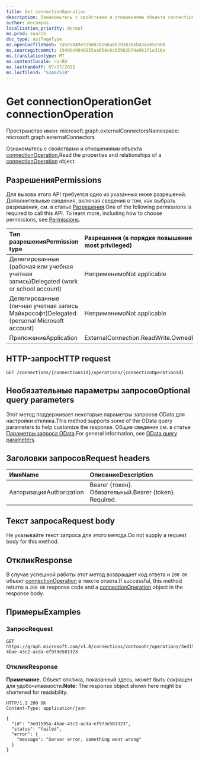 ```yaml
---
title: Get connectionOperation
description: Ознакомьтесь с свойствами и отношениями объекта connectionOperation.
author: mecampos
localization_priority: Normal
ms.prod: search
doc_type: apiPageType
ms.openlocfilehash: 7a5e5849e91b0d7816ba6b293838eb434e05c900
ms.sourcegitcommit: 1940be9846055aa650c6c03982b74a961f1e316a
ms.translationtype: MT
ms.contentlocale: ru-RU
ms.lasthandoff: 07/17/2021
ms.locfileid: "53467518"
---
```

# <a name="get-connectionoperation"></a><span data-ttu-id="1494c-103">Get connectionOperation</span><span class="sxs-lookup"><span data-stu-id="1494c-103">Get connectionOperation</span></span>

<span data-ttu-id="1494c-104">Пространство имен: microsoft.graph.externalConnectors</span><span class="sxs-lookup"><span data-stu-id="1494c-104">Namespace: microsoft.graph.externalConnectors</span></span>

<span data-ttu-id="1494c-105">Ознакомьтесь с свойствами и отношениями объекта [connectionOperation.](../resources/externalconnectors-connectionoperation.md)</span><span class="sxs-lookup"><span data-stu-id="1494c-105">Read the properties and relationships of a [connectionOperation](../resources/externalconnectors-connectionoperation.md) object.</span></span>

## <a name="permissions"></a><span data-ttu-id="1494c-106">Разрешения</span><span class="sxs-lookup"><span data-stu-id="1494c-106">Permissions</span></span>
<span data-ttu-id="1494c-p101">Для вызова этого API требуется одно из указанных ниже разрешений. Дополнительные сведения, включая сведения о том, как выбрать разрешения, см. в статье [Разрешения](/graph/permissions-reference).</span><span class="sxs-lookup"><span data-stu-id="1494c-p101">One of the following permissions is required to call this API. To learn more, including how to choose permissions, see [Permissions](/graph/permissions-reference).</span></span>

|<span data-ttu-id="1494c-109">Тип разрешения</span><span class="sxs-lookup"><span data-stu-id="1494c-109">Permission type</span></span>|<span data-ttu-id="1494c-110">Разрешения (в порядке повышения привилегий)</span><span class="sxs-lookup"><span data-stu-id="1494c-110">Permissions (from least to most privileged)</span></span>|
|:---|:---|
|<span data-ttu-id="1494c-111">Делегированные (рабочая или учебная учетная запись)</span><span class="sxs-lookup"><span data-stu-id="1494c-111">Delegated (work or school account)</span></span>|<span data-ttu-id="1494c-112">Неприменимо</span><span class="sxs-lookup"><span data-stu-id="1494c-112">Not applicable</span></span>|
|<span data-ttu-id="1494c-113">Делегированные (личная учетная запись Майкрософт)</span><span class="sxs-lookup"><span data-stu-id="1494c-113">Delegated (personal Microsoft account)</span></span>|<span data-ttu-id="1494c-114">Неприменимо</span><span class="sxs-lookup"><span data-stu-id="1494c-114">Not applicable</span></span>|
|<span data-ttu-id="1494c-115">Приложение</span><span class="sxs-lookup"><span data-stu-id="1494c-115">Application</span></span>| <span data-ttu-id="1494c-116">ExternalConnection.ReadWrite.OwnedBy</span><span class="sxs-lookup"><span data-stu-id="1494c-116">ExternalConnection.ReadWrite.OwnedBy</span></span> |

## <a name="http-request"></a><span data-ttu-id="1494c-117">HTTP-запрос</span><span class="sxs-lookup"><span data-stu-id="1494c-117">HTTP request</span></span>

<!-- {
  "blockType": "ignored"
}
-->
``` http
GET /connections/{connectionsId}/operations/{connectionOperationId}
```

## <a name="optional-query-parameters"></a><span data-ttu-id="1494c-118">Необязательные параметры запросов</span><span class="sxs-lookup"><span data-stu-id="1494c-118">Optional query parameters</span></span>
<span data-ttu-id="1494c-119">Этот метод поддерживает некоторые параметры запросов OData для настройки отклика.</span><span class="sxs-lookup"><span data-stu-id="1494c-119">This method supports some of the OData query parameters to help customize the response.</span></span> <span data-ttu-id="1494c-120">Общие сведения см. в статье [Параметры запроса OData](/graph/query-parameters).</span><span class="sxs-lookup"><span data-stu-id="1494c-120">For general information, see [OData query parameters](/graph/query-parameters).</span></span>

## <a name="request-headers"></a><span data-ttu-id="1494c-121">Заголовки запросов</span><span class="sxs-lookup"><span data-stu-id="1494c-121">Request headers</span></span>
|<span data-ttu-id="1494c-122">Имя</span><span class="sxs-lookup"><span data-stu-id="1494c-122">Name</span></span>|<span data-ttu-id="1494c-123">Описание</span><span class="sxs-lookup"><span data-stu-id="1494c-123">Description</span></span>|
|:---|:---|
|<span data-ttu-id="1494c-124">Авторизация</span><span class="sxs-lookup"><span data-stu-id="1494c-124">Authorization</span></span>|<span data-ttu-id="1494c-p103">Bearer {токен}. Обязательный.</span><span class="sxs-lookup"><span data-stu-id="1494c-p103">Bearer {token}. Required.</span></span>|

## <a name="request-body"></a><span data-ttu-id="1494c-127">Текст запроса</span><span class="sxs-lookup"><span data-stu-id="1494c-127">Request body</span></span>
<span data-ttu-id="1494c-128">Не указывайте текст запроса для этого метода.</span><span class="sxs-lookup"><span data-stu-id="1494c-128">Do not supply a request body for this method.</span></span>

## <a name="response"></a><span data-ttu-id="1494c-129">Отклик</span><span class="sxs-lookup"><span data-stu-id="1494c-129">Response</span></span>

<span data-ttu-id="1494c-130">В случае успешной работы этот метод возвращает код ответа и `200 OK` объект [connectionOperation](../resources/externalconnectors-connectionoperation.md) в тексте ответа.</span><span class="sxs-lookup"><span data-stu-id="1494c-130">If successful, this method returns a `200 OK` response code and a [connectionOperation](../resources/externalconnectors-connectionoperation.md) object in the response body.</span></span>

## <a name="examples"></a><span data-ttu-id="1494c-131">Примеры</span><span class="sxs-lookup"><span data-stu-id="1494c-131">Examples</span></span>

### <a name="request"></a><span data-ttu-id="1494c-132">Запрос</span><span class="sxs-lookup"><span data-stu-id="1494c-132">Request</span></span>
<!-- {
  "blockType": "request",
  "name": "get_connectionoperation"
}
-->
``` http
GET https://graph.microsoft.com/v1.0/connections/contosohr/operations/3ed1595a-4bae-43c2-acda-ef973e581323
```


### <a name="response"></a><span data-ttu-id="1494c-133">Отклик</span><span class="sxs-lookup"><span data-stu-id="1494c-133">Response</span></span>
<span data-ttu-id="1494c-134">**Примечание.** Объект отклика, показанный здесь, может быть сокращен для удобочитаемости.</span><span class="sxs-lookup"><span data-stu-id="1494c-134">**Note:** The response object shown here might be shortened for readability.</span></span>
<!-- {
  "blockType": "response",
  "truncated": true,
  "@odata.type": "microsoft.graph.externalConnectors.connectionOperation"
}
-->
``` http
HTTP/1.1 200 OK
Content-Type: application/json

{
  "id": "3ed1595a-4bae-43c2-acda-ef973e581323",
  "status": "failed",
  "error": {
    "message": "Server error, something went wrong"
  }
}
```

